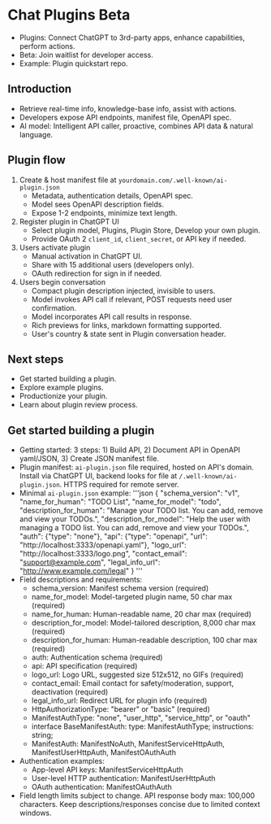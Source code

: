 
# Chat Plugins Beta

- Plugins: Connect ChatGPT to 3rd-party apps, enhance capabilities, perform actions.
- Beta: Join waitlist for developer access.
- Example: Plugin quickstart repo.

## Introduction

- Retrieve real-time info, knowledge-base info, assist with actions.
- Developers expose API endpoints, manifest file, OpenAPI spec.
- AI model: Intelligent API caller, proactive, combines API data & natural language.

## Plugin flow

1. Create & host manifest file at `yourdomain.com/.well-known/ai-plugin.json`
   - Metadata, authentication details, OpenAPI spec.
   - Model sees OpenAPI description fields.
   - Expose 1-2 endpoints, minimize text length.
2. Register plugin in ChatGPT UI
   - Select plugin model, Plugins, Plugin Store, Develop your own plugin.
   - Provide OAuth 2 `client_id`, `client_secret`, or API key if needed.
3. Users activate plugin
   - Manual activation in ChatGPT UI.
   - Share with 15 additional users (developers only).
   - OAuth redirection for sign in if needed.
4. Users begin conversation
   - Compact plugin description injected, invisible to users.
   - Model invokes API call if relevant, POST requests need user confirmation.
   - Model incorporates API call results in response.
   - Rich previews for links, markdown formatting supported.
   - User's country & state sent in Plugin conversation header.

## Next steps

- Get started building a plugin.
- Explore example plugins.
- Productionize your plugin.
- Learn about plugin review process.

## Get started building a plugin

- Getting started: 3 steps: 1) Build API, 2) Document API in OpenAPI yaml/JSON, 3) Create JSON manifest file.
- Plugin manifest: `ai-plugin.json` file required, hosted on API's domain. Install via ChatGPT UI, backend looks for file at `/.well-known/ai-plugin.json`. HTTPS required for remote server.
- Minimal `ai-plugin.json` example:
'''json
{
  "schema_version": "v1",
  "name_for_human": "TODO List",
  "name_for_model": "todo",
  "description_for_human": "Manage your TODO list. You can add, remove and view your TODOs.",
  "description_for_model": "Help the user with managing a TODO list. You can add, remove and view your TODOs.",
  "auth": {"type": "none"},
  "api": {"type": "openapi", "url": "http://localhost:3333/openapi.yaml"},
  "logo_url": "http://localhost:3333/logo.png",
  "contact_email": "support@example.com",
  "legal_info_url": "http://www.example.com/legal"
}
'''
- Field descriptions and requirements:
  - schema_version: Manifest schema version (required)
  - name_for_model: Model-targeted plugin name, 50 char max (required)
  - name_for_human: Human-readable name, 20 char max (required)
  - description_for_model: Model-tailored description, 8,000 char max (required)
  - description_for_human: Human-readable description, 100 char max (required)
  - auth: Authentication schema (required)
  - api: API specification (required)
  - logo_url: Logo URL, suggested size 512x512, no GIFs (required)
  - contact_email: Email contact for safety/moderation, support, deactivation (required)
  - legal_info_url: Redirect URL for plugin info (required)
  - HttpAuthorizationType: "bearer" or "basic" (required)
  - ManifestAuthType: "none", "user_http", "service_http", or "oauth"
  - interface BaseManifestAuth: type: ManifestAuthType; instructions: string;
  - ManifestAuth: ManifestNoAuth, ManifestServiceHttpAuth, ManifestUserHttpAuth, ManifestOAuthAuth
- Authentication examples:
  - App-level API keys: ManifestServiceHttpAuth
  - User-level HTTP authentication: ManifestUserHttpAuth
  - OAuth authentication: ManifestOAuthAuth
- Field length limits subject to change. API response body max: 100,000 characters. Keep descriptions/responses concise due to limited context windows.
